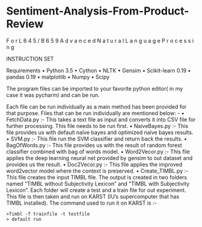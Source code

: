# Sentiment-Analysis-From-Product-Review 
F o r  L 6 4 5 / B 6 5 9 A d v a n c e d N a t u r a l L a n g u a g e P r o c e s s i n g 

INSTRUCTION SET 

Requirements 
•	Python 3.5 
•	Cython 
•	NLTK 
•	Gensim 
•	Scikit-learn 0.19 
•	pandas 0.19 
•	matplotlib 
•	Numpy 
•	Scipy 
 
The program files can be imported to your favorite python editor( in my case it was pycharm) and can be run.
 
Each file can be run individually as a main method has been provided for that purpose. Files that can be run individually are mentioned below: - 
•	FetchData.py :- This takes a text file as input and converts it into CSV file for further processing. This file needs to be run first. 
•	NaiveBayes.py :- This file provides us with default naïve bayes and optimized naïve bayes results. 
•	SVM.py :- This file run the SVM classifier and return back the results. 
•	BagOfWords.py :- This file provides us with the result of random forest classifier combined with bag of words model. 
•	Word2Vecor.py :- This file applies the deep learning neural net provided by gensim to out dataset and provides us the result. 
•	Doc2Vecor.py :- This file applies the improved word2vector model where the context is preserved. 
•	Create_TIMBL.py :-  This file creates the input TIMBL file. The output is created in two folders named “TIMBL without Subjectivity Lexicon” and “TIMBL with Subjectivity Lexicon”. Each folder will create a test and a train file for out experiment. This file is then taken and run on KARST (IU’s supercomputer that has TIMBL installed). The command used to run it on KARST is :-  
	
	>Timbl -f trainfile -t testfile 
	> default run 
